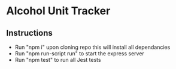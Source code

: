 # Alcohol Unit Tracker

## Instructions
- Run "npm i" upon cloning repo this will install all dependancies
- Run "npm run-script run" to start the express server
- Run "npm test" to run all Jest tests